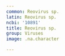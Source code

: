 ```yaml
---
common: Reovirus sp.
latin: Reovirus sp.
ncbi: '10891'
title: Reovirus sp.
group: Viruses
image: .na.character

---
```

